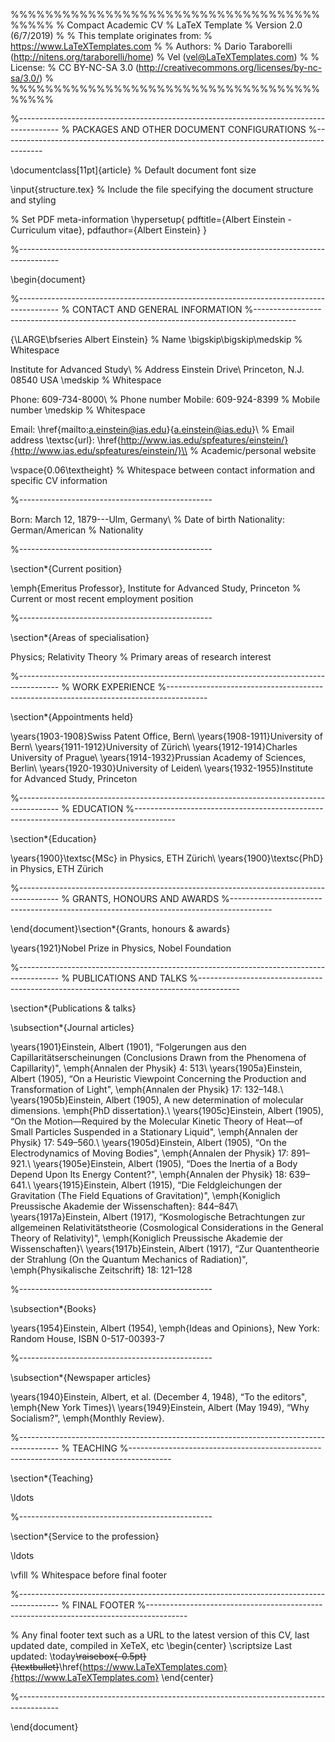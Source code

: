 ---
---
%%%%%%%%%%%%%%%%%%%%%%%%%%%%%%%%%%%%%%%%%
% Compact Academic CV
% LaTeX Template
% Version 2.0 (6/7/2019)
%
% This template originates from:
% https://www.LaTeXTemplates.com
%
% Authors:
% Dario Taraborelli (http://nitens.org/taraborelli/home)
% Vel (vel@LaTeXTemplates.com)
%
% License:
% CC BY-NC-SA 3.0 (http://creativecommons.org/licenses/by-nc-sa/3.0/)
%
%%%%%%%%%%%%%%%%%%%%%%%%%%%%%%%%%%%%%%%%%

%----------------------------------------------------------------------------------------
%	PACKAGES AND OTHER DOCUMENT CONFIGURATIONS
%----------------------------------------------------------------------------------------

\documentclass[11pt]{article} % Default document font size

\input{structure.tex} % Include the file specifying the document structure and styling

% Set PDF meta-information
\hypersetup{
	pdftitle={Albert Einstein - Curriculum vitae},
	pdfauthor={Albert Einstein}
}

%----------------------------------------------------------------------------------------

\begin{document}

%----------------------------------------------------------------------------------------
%	CONTACT AND GENERAL INFORMATION
%----------------------------------------------------------------------------------------

{\LARGE\bfseries Albert Einstein} % Name
\bigskip\bigskip\medskip % Whitespace

Institute for Advanced Study\\ % Address
Einstein Drive\\ Princeton, N.J. 08540 USA
\medskip % Whitespace

Phone: 609-734-8000\\ % Phone number
Mobile: 609-924-8399 % Mobile number
\medskip % Whitespace

Email: \href{mailto:a.einstein@ias.edu}{a.einstein@ias.edu}\\ % Email address
\textsc{url}: \href{http://www.ias.edu/spfeatures/einstein/}{http://www.ias.edu/spfeatures/einstein/}\\ % Academic/personal website

\vspace{0.06\textheight} % Whitespace between contact information and specific CV information

%------------------------------------------------

Born: March 12, 1879---Ulm, Germany\\ % Date of birth
Nationality: German/American % Nationality

%------------------------------------------------

\section*{Current position}

\emph{Emeritus Professor}, Institute for Advanced Study, Princeton % Current or most recent employment position

%------------------------------------------------

\section*{Areas of specialisation}

Physics; Relativity Theory % Primary areas of research interest

%----------------------------------------------------------------------------------------
%	WORK EXPERIENCE
%----------------------------------------------------------------------------------------

\section*{Appointments held}

\years{1903-1908}Swiss Patent Office, Bern\\
\years{1908-1911}University of Bern\\
\years{1911-1912}University of Zürich\\
\years{1912-1914}Charles University of Prague\\
\years{1914-1932}Prussian Academy of Sciences, Berlin\\
\years{1920-1930}University of Leiden\\
\years{1932-1955}Institute for Advanced Study, Princeton

%----------------------------------------------------------------------------------------
%	EDUCATION
%----------------------------------------------------------------------------------------

\section*{Education}

\years{1900}\textsc{MSc} in Physics, ETH Zürich\\
\years{1900}\textsc{PhD} in Physics, ETH Zürich

%----------------------------------------------------------------------------------------
%	GRANTS, HONOURS AND AWARDS
%----------------------------------------------------------------------------------------

\end{document}\section*{Grants, honours \& awards}

\years{1921}Nobel Prize in Physics, Nobel Foundation

%----------------------------------------------------------------------------------------
%	PUBLICATIONS AND TALKS
%----------------------------------------------------------------------------------------

\section*{Publications \& talks}

\subsection*{Journal articles}

\years{1901}Einstein, Albert (1901), “Folgerungen aus den Capillaritätserscheinungen (Conclusions Drawn from the Phenomena of Capillarity)", \emph{Annalen der Physik} 4: 513\\
\years{1905a}Einstein, Albert (1905), “On a Heuristic Viewpoint Concerning the Production and Transformation of Light", \emph{Annalen der Physik} 17: 132–148.\\
\years{1905b}Einstein, Albert (1905), A new determination of molecular dimensions. \emph{PhD dissertation}.\\
\years{1905c}Einstein, Albert (1905), “On the Motion—Required by the Molecular Kinetic Theory of Heat—of Small Particles Suspended in a Stationary Liquid", \emph{Annalen der Physik} 17: 549–560.\\
\years{1905d}Einstein, Albert (1905), “On the Electrodynamics of Moving Bodies", \emph{Annalen der Physik} 17: 891–921.\\
\years{1905e}Einstein, Albert (1905), “Does the Inertia of a Body Depend Upon Its Energy Content?", \emph{Annalen der Physik} 18: 639–641.\\
\years{1915}Einstein, Albert (1915), “Die Feldgleichungen der Gravitation (The Field Equations of Gravitation)", \emph{Koniglich Preussische Akademie der Wissenschaften}: 844–847\\
\years{1917a}Einstein, Albert (1917), “Kosmologische Betrachtungen zur allgemeinen Relativitätstheorie (Cosmological Considerations in the General Theory of Relativity)", \emph{Koniglich Preussische Akademie der Wissenschaften}\\
\years{1917b}Einstein, Albert (1917), “Zur Quantentheorie der Strahlung (On the Quantum Mechanics of Radiation)", \emph{Physikalische Zeitschrift} 18: 121–128

%------------------------------------------------

\subsection*{Books}

\years{1954}Einstein, Albert (1954), \emph{Ideas and Opinions}, New York: Random House, ISBN 0-517-00393-7

%------------------------------------------------

\subsection*{Newspaper articles}

\years{1940}Einstein, Albert, et al. (December 4, 1948), “To the editors", \emph{New York Times}\\
\years{1949}Einstein, Albert (May 1949), “Why Socialism?", \emph{Monthly Review}.

%----------------------------------------------------------------------------------------
%	TEACHING
%----------------------------------------------------------------------------------------

\section*{Teaching}

\ldots

%------------------------------------------------

\section*{Service to the profession}

\ldots

\vfill % Whitespace before final footer

%----------------------------------------------------------------------------------------
%	FINAL FOOTER
%----------------------------------------------------------------------------------------

% Any final footer text such as a URL to the latest version of this CV, last updated date, compiled in XeTeX, etc
\begin{center}
	\scriptsize
	Last updated: \today~~\raisebox{-0.5pt}{\textbullet}~~\href{https://www.LaTeXTemplates.com}{https://www.LaTeXTemplates.com}
\end{center}

%----------------------------------------------------------------------------------------

\end{document}
